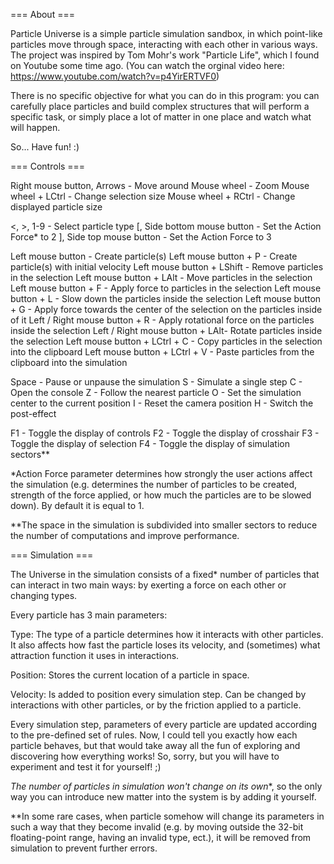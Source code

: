  === About ===

Particle Universe is a simple particle simulation sandbox, in which point-like particles move through space, interacting with each other in various ways.
The project was inspired by Tom Mohr's work "Particle Life", which I found on Youtube some time ago. (You can watch the orginal video here: https://www.youtube.com/watch?v=p4YirERTVF0)

There is no specific objective for what you can do in this program:
you can carefully place particles and build complex structures that will perform a specific task,
or simply place a lot of matter in one place and watch what will happen.

So... Have fun! :)


 === Controls ===

Right mouse button, Arrows	- Move around
Mouse wheel			- Zoom
Mouse wheel + LCtrl		- Change selection size
Mouse wheel + RCtrl		- Change displayed particle size

<, >, 1-9			- Select particle type
[, Side bottom mouse button	- Set the Action Force* to 2
], Side top mouse button	- Set the Action Force to 3

Left mouse button		- Create particle(s)
Left mouse button + P		- Create particle(s) with initial velocity
Left mouse button + LShift	- Remove particles in the selection
Left mouse button + LAlt	- Move particles in the selection
Left mouse button + F		- Apply force to particles in the selection
Left mouse button + L		- Slow down the particles inside the selection
Left mouse button + G		- Apply force towards the center of the selection on the particles inside of it
Left / Right mouse button + R	- Apply rotational force on the particles inside the selection
Left / Right mouse button + LAlt- Rotate particles inside the selection
Left mouse button + LCtrl + C	- Copy particles in the selection into the clipboard
Left mouse button + LCtrl + V	- Paste particles from the clipboard into the simulation

Space	- Pause or unpause the simulation
S	- Simulate a single step
C	- Open the console
Z	- Follow the nearest particle
O	- Set the simulation center to the current position
I	- Reset the camera position
H	- Switch the post-effect

F1	- Toggle the display of controls
F2	- Toggle the display of crosshair
F3	- Toggle the display of selection
F4	- Toggle the display of simulation sectors**


*Action Force parameter determines how strongly the user actions affect the simulation
(e.g. determines the number of particles to be created,
strength of the force applied, 
or how much the particles are to be slowed down).
By default it is equal to 1.

**The space in the simulation is subdivided into smaller sectors to reduce the number of computations and improve performance.


 === Simulation ===

The Universe in the simulation consists of a fixed* number of particles that can interact in two main ways:
by exerting a force on each other or changing types.

Every particle has 3 main parameters:

Type:
	The type of a particle determines how it interacts with other particles.
	It also affects how fast the particle loses its velocity, and (sometimes) what attraction function it uses in interactions.

Position:
	Stores the current location of a particle in space.

Velocity:
	Is added to position every simulation step.
	Can be changed by interactions with other particles, or by the friction applied to a particle.


Every simulation step, parameters of every particle are updated according to the pre-defined set of rules.
Now, I could tell you exactly how each particle behaves, but that would take away all the fun of exploring and discovering how everything works!
So, sorry, but you will have to experiment and test it for yourself! ;)


*The number of particles in simulation won't change on its own**, so the only way you can introduce new matter into the system is by adding it yourself.

**In some rare cases, when particle somehow will change its parameters in such a way that they become invalid
(e.g. by moving outside the 32-bit floating-point range, having an invalid type, ect.), it will be removed from simulation to prevent further errors.
